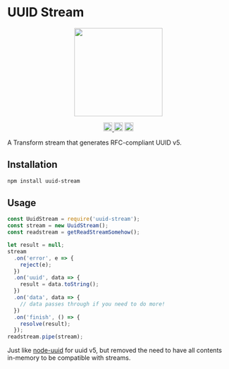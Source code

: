 # UUID Stream

<p align="center" width="100%">
  <img height="200" src="https://github.com/user-attachments/assets/d0456af5-b6e9-422e-a45d-2574d5be490f" />
</p>

<p align="center" width="100%">
  <a href="https://github.com/launchql/launchql-2.0/actions/workflows/run-tests.yaml">
    <img height="20" src="https://github.com/launchql/launchql-2.0/actions/workflows/run-tests.yaml/badge.svg" />
  </a>
   <a href="https://github.com/launchql/launchql-2.0/blob/main/LICENSE-MIT"><img height="20" src="https://img.shields.io/badge/license-MIT-blue.svg"/></a>
   <a href="https://www.npmjs.com/package/uuid-stream"><img height="20" src="https://img.shields.io/github/package-json/v/launchql/launchql-2.0?filename=packages%2Fuuid-stream%2Fpackage.json"/></a>
</p>

A Transform stream that generates RFC-compliant UUID v5.

## Installation

```sh
npm install uuid-stream
```

## Usage

```js
const UuidStream = require('uuid-stream');
const stream = new UuidStream();
const readstream = getReadStreamSomehow();

let result = null;
stream
  .on('error', e => {
    reject(e);
  })
  .on('uuid', data => {
    result = data.toString();
  })
  .on('data', data => {
    // data passes through if you need to do more!
  })
  .on('finish', () => {
    resolve(result);
  });
readstream.pipe(stream);
```

Just like [node-uuid](https://github.com/kelektiv/node-uuid) for uuid v5, but removed the need to have all contents in-memory to be compatible with streams.
